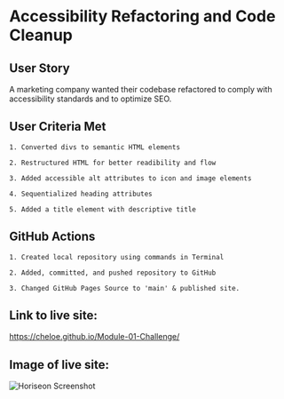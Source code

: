 # Accessibility Refactoring and Code Cleanup

## User Story

A marketing company wanted their codebase refactored to comply with accessibility standards and to optimize SEO. 

## User Criteria Met

```
1. Converted divs to semantic HTML elements

2. Restructured HTML for better readibility and flow

3. Added accessible alt attributes to icon and image elements

4. Sequentialized heading attributes

5. Added a title element with descriptive title
```

## GitHub Actions

```
1. Created local repository using commands in Terminal

2. Added, committed, and pushed repository to GitHub

3. Changed GitHub Pages Source to 'main' & published site.
```

## Link to live site:

https://cheloe.github.io/Module-01-Challenge/

## Image of live site:

![Horiseon Screenshot](./assets/images/Screen%20Shot.png)

